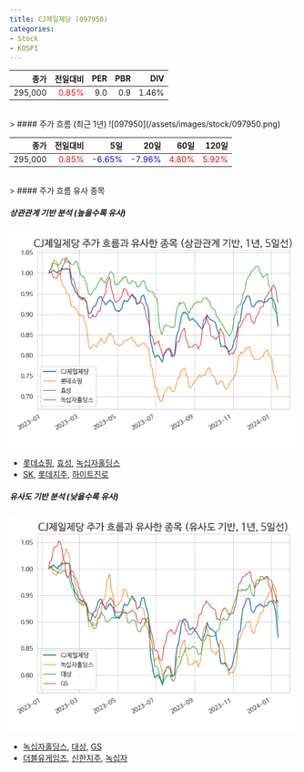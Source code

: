 ```yaml
---
title: CJ제일제당 (097950)
categories:
- Stock
- KOSPI
---
```


|종가|전일대비|PER|PBR|DIV|
|---:|-------:|--:|--:|--:|
|295,000|<span style="color: red">0.85%</span>|9.0|0.9|1.46%|

<!-- more -->
<br>
> #### 주가 흐름 (최근 1년)
![097950](/assets/images/stock/097950.png)

|종가|전일대비|5일|20일|60일|120일|
|---:|-------:|--:|---:|---:|----:|
|295,000|<span style="color: red">0.85%</span>|<span style="color: blue">-6.65%</span>|<span style="color: blue">-7.96%</span>|<span style="color: red">4.80%</span>|<span style="color: red">5.92%</span>|

<br>
> #### 주가 흐름 유사 종목

##### 상관관계 기반 분석 (높을수록 유사)
![097950](/assets/images/stock/097950_corr.png)
- [롯데쇼핑](/023530/), [효성](/004800/), [녹십자홀딩스](/005250/)
- [SK](/034730/), [롯데지주](/004990/), [하이트진로](/000080/)

##### 유사도 기반 분석 (낮을수록 유사)	
![097950](/assets/images/stock/097950_sim.png)
- [녹십자홀딩스](/005250/), [대상](/001680/), [GS](/078930/)
- [더블유게임즈](/192080/), [신한지주](/055550/), [녹십자](/006280/)
